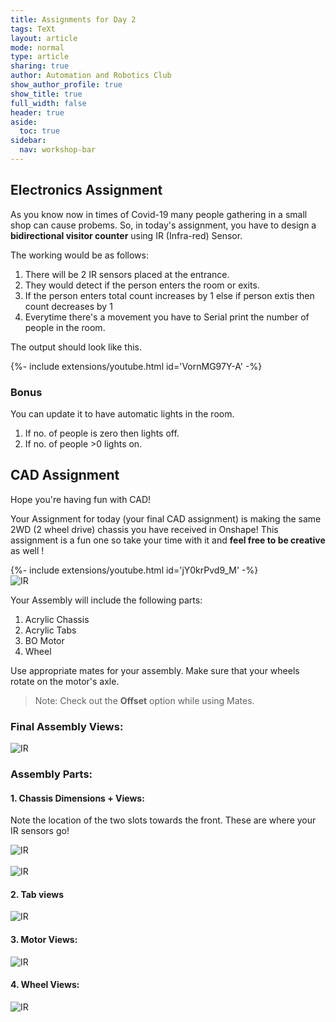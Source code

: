 ```yaml
---
title: Assignments for Day 2
tags: TeXt
layout: article
mode: normal
type: article
sharing: true
author: Automation and Robotics Club
show_author_profile: true
show_title: true
full_width: false
header: true
aside:
  toc: true
sidebar:
  nav: workshop-bar	
---
```




## Electronics Assignment
 
As you know now in times of Covid-19 many people gathering in a small shop can cause probems. So, in today's assignment, you have to design a **bidirectional visitor counter** using IR (Infra-red) Sensor. 
 
The working would be as follows:
1. There will be 2 IR sensors placed at the entrance. 
2. They would detect if the person enters the room or exits. 
3. If the person enters total count increases by 1 else if person extis then count decreases by 1
4. Everytime there's a movement you have to Serial print the number of people in the room.
 
The output should look like this.
 
<div>{%- include extensions/youtube.html id='VornMG97Y-A' -%}</div>
 
### Bonus
You can update it to have automatic lights in the room.
1. If no. of people is zero then lights off.
2. If no. of people >0 lights on.


## CAD Assignment

Hope you're having fun with CAD!


Your Assignment for today (your final CAD assignment) is making the same 2WD (2 wheel drive) chassis you have received in Onshape!
This assignment is a fun one so take your time with it and **feel free to be creative** as well !

<div>{%- include extensions/youtube.html id='jY0krPvd9_M' -%}</div>

<img src="{{site.baseurl}}/assets/images/resources/Day2_Assignment/Assembly.PNG" alt="IR" width=auto height=auto>

Your Assembly will include the following parts:
1. Acrylic Chassis
2. Acrylic Tabs
3. BO Motor
4. Wheel

Use appropriate mates for your assembly. Make sure that your wheels rotate on the motor's axle.

>Note: Check out the **Offset** option while using Mates.

### Final Assembly Views: 


<img src="{{site.baseurl}}/assets/images/resources/Day2_Assignment/Assemblyviews.PNG" alt="IR" width=auto height=auto>



### Assembly Parts: 

#### 1. Chassis Dimensions + Views:

Note the location of the two slots towards the front. These are where your IR sensors go!

<img src="{{site.baseurl}}/assets/images/resources/Day2_Assignment/chassis.PNG" alt="IR" width=auto height=auto>
<br><br>
<img src="{{site.baseurl}}/assets/images/resources/Day2_Assignment/Chassisviews.PNG" alt="IR" width=auto height=auto>

#### 2. Tab views

<img src="{{site.baseurl}}/assets/images/resources/Day2_Assignment/Tab.PNG" alt="IR" width=auto height=auto>


#### 3. Motor Views: 


<img src="{{site.baseurl}}/assets/images/resources/Day2_Assignment/motor.PNG" alt="IR" width=auto height=auto>


#### 4. Wheel Views:


<img src="{{site.baseurl}}/assets/images/resources/Day2_Assignment/wheel.PNG" alt="IR" width=auto height=auto>
